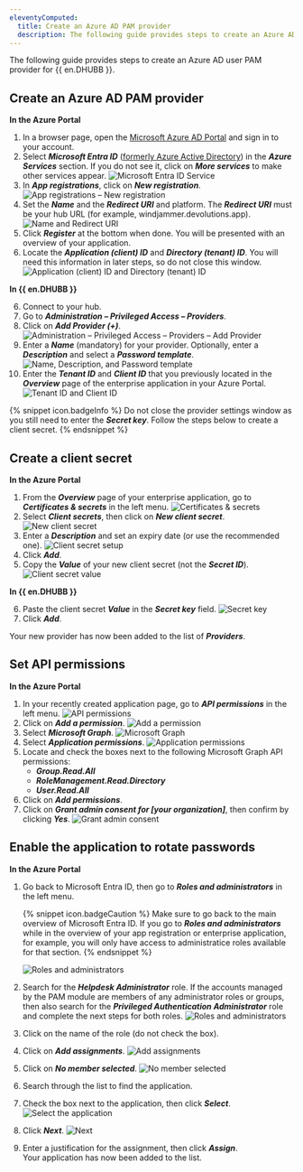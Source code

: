 ```yaml
---
eleventyComputed:
  title: Create an Azure AD PAM provider
  description: The following guide provides steps to create an Azure AD user PAM provider for {{ en.DHUBB }}.
---
```

The following guide provides steps to create an Azure AD user PAM provider for {{ en.DHUBB }}.

## Create an Azure AD PAM provider

**In the Azure Portal**

1. In a browser page, open the [Microsoft Azure AD Portal](https://azure.microsoft.com) and sign in to your account.
1. Select ***Microsoft Entra ID*** ([formerly Azure Active Directory](https://learn.microsoft.com/en-us/azure/active-directory/fundamentals/new-name)) in the ***Azure Services*** section. If you do not see it, click on ***More services*** to make other services appear.
![Microsoft Entra ID Service](https://webdevolutions.azureedge.net/docs/en/kb/KB.png)
1. In ***App registrations***, click on ***New registration***.
![App registrations – New registration](https://webdevolutions.azureedge.net/docs/en/kb/KB.png)
1. Set the ***Name*** and the ***Redirect URI*** and platform. The ***Redirect URI*** must be your hub URL (for example, windjammer.devolutions.app).
![Name and Redirect URI](https://webdevolutions.azureedge.net/docs/en/kb/KB.png)
1. Click ***Register*** at the bottom when done. You will be presented with an overview of your application. 
1. Locate the ***Application (client) ID*** and ***Directory (tenant) ID***. You will need this information in later steps, so do not close this window.
![Application (client) ID and Directory (tenant) ID](https://webdevolutions.azureedge.net/docs/en/kb/KB.png)

**In {{ en.DHUBB }}**

6. Connect to your hub.
1. Go to ***Administration – Privileged Access – Providers***.
1. Click on ***Add Provider (+)***.
![Administration – Privileged Access – Providers – Add Provider](https://webdevolutions.azureedge.net/docs/en/kb/KB.png)
1. Enter a ***Name*** (mandatory) for your provider. Optionally, enter a ***Description*** and select a ***Password template***.
![Name, Description, and Password template](https://webdevolutions.azureedge.net/docs/en/kb/KB.png)
1. Enter the ***Tenant ID*** and ***Client ID*** that you previously located in the ***Overview*** page of the enterprise application in your Azure Portal.
![Tenant ID and Client ID](https://webdevolutions.azureedge.net/docs/en/kb/KB.png)

{% snippet icon.badgeInfo %}
Do not close the provider settings window as you still need to enter the ***Secret key***. Follow the steps below to create a client secret.
{% endsnippet %}  

## Create a client secret

**In the Azure Portal**

1. From the ***Overview*** page of your enterprise application, go to ***Certificates & secrets*** in the left menu.
![Certificates & secrets](https://webdevolutions.azureedge.net/docs/en/kb/KB.png)
1. Select ***Client secrets***, then click on ***New client secret***.
![New client secret](https://webdevolutions.azureedge.net/docs/en/kb/KB.png)
1. Enter a ***Description*** and set an expiry date (or use the recommended one).
![Client secret setup](https://webdevolutions.azureedge.net/docs/en/kb/KB.png)
1. Click ***Add***.
1. Copy the ***Value*** of your new client secret (not the ***Secret ID***).
![Client secret value](https://webdevolutions.azureedge.net/docs/en/kb/KB.png)

**In {{ en.DHUBB }}**

6. Paste the client secret ***Value*** in the ***Secret key*** field.
![Secret key](https://webdevolutions.azureedge.net/docs/en/kb/KB.png)
1. Click ***Add***.  

Your new provider has now been added to the list of ***Providers***.

## Set API permissions

**In the Azure Portal**

1. In your recently created application page, go to ***API permissions*** in the left menu.
![API permissions](https://webdevolutions.azureedge.net/docs/en/kb/KB.png)
1. Click on ***Add a permission***.
![Add a permission](https://webdevolutions.azureedge.net/docs/en/kb/KB.png)
1. Select ***Microsoft Graph***.
![Microsoft Graph](https://webdevolutions.azureedge.net/docs/en/kb/KB.png)
1. Select ***Application permissions***.
![Application permissions](https://webdevolutions.azureedge.net/docs/en/kb/KB.png)
1. Locate and check the boxes next to the following Microsoft Graph API permissions: 
   * ***Group.Read.All***
   * ***RoleManagement.Read.Directory***
   * ***User.Read.All***
1. Click on ***Add permissions***.
1. Click on ***Grant admin consent for [your organization]***, then confirm by clicking ***Yes***.
![Grant admin consent](https://webdevolutions.azureedge.net/docs/en/kb/KB.png)

## Enable the application to rotate passwords

**In the Azure Portal**

1. Go back to Microsoft Entra ID, then go to ***Roles and administrators*** in the left menu.

   {% snippet icon.badgeCaution %}
   Make sure to go back to the main overview of Microsoft Entra ID. If you go to ***Roles and administrators*** while in the overview of your app registration or enterprise application, for example, you will only have access to administratice roles available for that section.
   {% endsnippet %}  

   ![Roles and administrators](https://webdevolutions.azureedge.net/docs/en/kb/KB.png)

1. Search for the ***Helpdesk Administrator*** role. If the accounts managed by the PAM module are members of any administrator roles or groups, then also search for the ***Privileged Authentication Administrator*** role and complete the next steps for both roles.
![Roles and administrators](https://webdevolutions.azureedge.net/docs/en/kb/KB.png)
1. Click on the name of the role (do not check the box).
1. Click on ***Add assignments***.
![Add assignments](https://webdevolutions.azureedge.net/docs/en/kb/KB.png)
1. Click on ***No member selected***.
![No member selected](https://webdevolutions.azureedge.net/docs/en/kb/KB.png)
1. Search through the list to find the application.
1. Check the box next to the application, then click ***Select***.
![Select the application](https://webdevolutions.azureedge.net/docs/en/kb/KB.png)
1. Click ***Next***.
![Next](https://webdevolutions.azureedge.net/docs/en/kb/KB.png)
1. Enter a justification for the assignment, then click ***Assign***.  
   Your application has now been added to the list.
